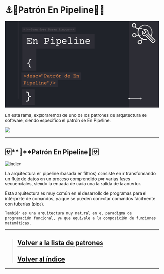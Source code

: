 # **⚓📃Patrón En Pipeline📃⚓**

![Portada](https://github.com/JuanJoseDuranRinconCAMPUS2/Investigacion-Arquitectura-Software/blob/Patron-En-Pipeline/imgs/investigacionEnPipeline.png?raw=true)

En esta rama, exploraremos de uno de los patrones de arquitectura de software, siendo especifico el patrón de En Pipeline.

![](https://i.imgur.com/bV7Z20x.gif)

------

## 🈂️**🔑**Patrón En Pipeline🔑🈂️

<img src="https://miro.medium.com/v2/resize:fit:1400/1*WBrl1ZhUC1fd_UDGpPbJ2g.jpeg" alt="Indice" style="zoom:93%;" />

La arquitectura en pipeline (basada en filtros) consiste en ir transformando un flujo de datos en un proceso comprendido por varias fases secuenciales, siendo la entrada de cada una la salida de la anterior.

Esta arquitectura es muy común en el desarrollo de programas para el intérprete de comandos, ya que se pueden conectar comandos fácilmente con tuberías (pipe).

```
También es una arquitectura muy natural en el paradigma de programación funcional, ya que equivale a la composición de funciones matemáticas.
```

------

> ## [Volver a la lista de patrones](https://github.com/JuanJoseDuranRinconCAMPUS2/Investigacion-Arquitectura-Software/tree/Patrones-Arquitectura-Software)
>
> ## [Volver al índice](https://github.com/JuanJoseDuranRinconCAMPUS2/Investigacion-Arquitectura-Software/tree/main)

------